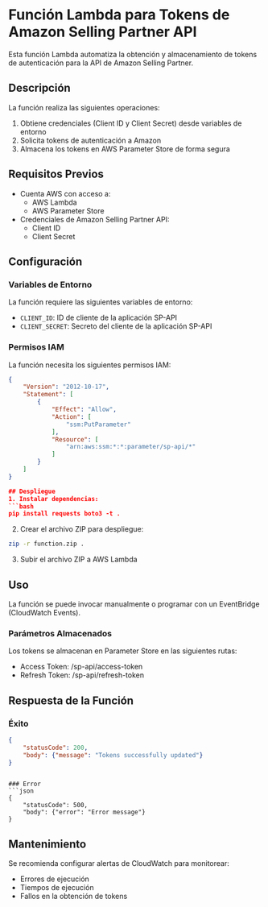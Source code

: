 # Función Lambda para Tokens de Amazon Selling Partner API

Esta función Lambda automatiza la obtención y almacenamiento de tokens de autenticación para la API de Amazon Selling Partner.

## Descripción

La función realiza las siguientes operaciones:
1. Obtiene credenciales (Client ID y Client Secret) desde variables de entorno
2. Solicita tokens de autenticación a Amazon
3. Almacena los tokens en AWS Parameter Store de forma segura

## Requisitos Previos

- Cuenta AWS con acceso a:
  - AWS Lambda
  - AWS Parameter Store
- Credenciales de Amazon Selling Partner API:
  - Client ID
  - Client Secret

## Configuración

### Variables de Entorno

La función requiere las siguientes variables de entorno:

- `CLIENT_ID`: ID de cliente de la aplicación SP-API
- `CLIENT_SECRET`: Secreto del cliente de la aplicación SP-API

### Permisos IAM

La función necesita los siguientes permisos IAM:

```json
{
    "Version": "2012-10-17",
    "Statement": [
        {
            "Effect": "Allow",
            "Action": [
                "ssm:PutParameter"
            ],
            "Resource": [
                "arn:aws:ssm:*:*:parameter/sp-api/*"
            ]
        }
    ]
}

## Despliegue
1. Instalar dependencias:
```bash
pip install requests boto3 -t .
 ```

2. Crear el archivo ZIP para despliegue:
```bash
zip -r function.zip .
 ```

3. Subir el archivo ZIP a AWS Lambda
## Uso
La función se puede invocar manualmente o programar con un EventBridge (CloudWatch Events).

### Parámetros Almacenados
Los tokens se almacenan en Parameter Store en las siguientes rutas:

- Access Token: /sp-api/access-token
- Refresh Token: /sp-api/refresh-token
## Respuesta de la Función
### Éxito
```json
{
    "statusCode": 200,
    "body": {"message": "Tokens successfully updated"}
}
 ```
```

### Error
```json
{
    "statusCode": 500,
    "body": {"error": "Error message"}
}
 ```

## Mantenimiento
Se recomienda configurar alertas de CloudWatch para monitorear:

- Errores de ejecución
- Tiempos de ejecución
- Fallos en la obtención de tokens

